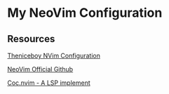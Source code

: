 # My NeoVim Configuration


## Resources

[Theniceboy NVim Configuration](https://github.com/theniceboy/nvim)

[NeoVim Official Github](https://github.com/neovim/neovim)

[Coc.nvim - A LSP implement](https://github.com/neoclide/coc.nvim)

